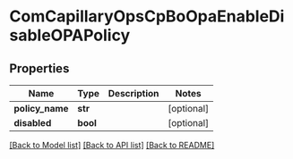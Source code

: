 # ComCapillaryOpsCpBoOpaEnableDisableOPAPolicy

## Properties
Name | Type | Description | Notes
------------ | ------------- | ------------- | -------------
**policy_name** | **str** |  | [optional] 
**disabled** | **bool** |  | [optional] 

[[Back to Model list]](../README.md#documentation-for-models) [[Back to API list]](../README.md#documentation-for-api-endpoints) [[Back to README]](../README.md)

